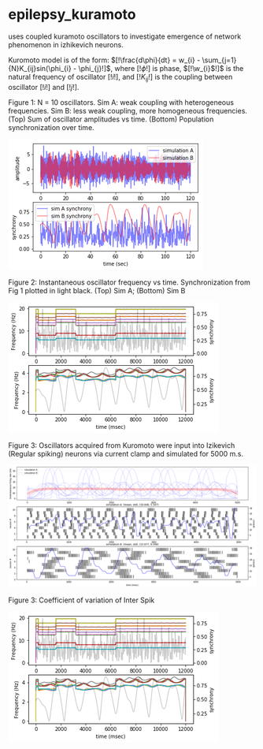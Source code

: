 # epilepsy_kuramoto

uses coupled kuramoto oscillators to investigate emergence of network phenomenon in izhikevich neurons.

Kuromoto model is of the form: $[!\frac{d\phi}{dt} = w_{i} - \sum_{j=1}{N}K_{ij}sin(\phi_{i} - \phi_{j}!]$, where $[!\phi!]$ is phase, $[!\w_{i}$!]$ is the natural frequency of oscillator $[!i!]$, and $[!K_{ij}!]$ is the coupling between oscillator $[!i!]$ and $[!j!]$.

Figure 1: N = 10 oscillators. Sim A: weak coupling with heterogeneous frequencies. Sim B: less weak coupling, more homogeneous frequencies. (Top) Sum of oscillator amplitudes vs time. (Bottom) Population synchronization over time.

<img src="https://github.com/dhadjia1/epilepsy_kuramoto/blob/master/izhi/pics/kurosim-synch.png">

Figure 2: Instantaneous oscillator frequency vs time. Synchronization from Fig 1 plotted in light black. (Top) Sim A; (Bottom) Sim B

<img src="https://github.com/dhadjia1/epilepsy_kuramoto/blob/master/izhi/pics/kurosim-fslide.png">

Figure 3: Oscillators acquired from Kuromoto were input into Izikevich (Regular spiking) neurons via current clamp and simulated for 5000 m.s.

<img src="https://github.com/dhadjia1/epilepsy_kuramoto/blob/master/izhi/pics/spikes.png">


Figure 3: Coefficient of variation of Inter Spik

<img src="https://github.com/dhadjia1/epilepsy_kuramoto/blob/master/izhi/pics/kurosim-fslide.png">
